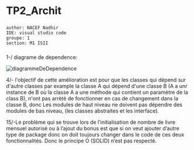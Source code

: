 # TP2_Archit
###
    author: NACEF Nadhir
    IDE: visual studio code
    groupe: 1
    section: M1 ISII 
### 



1-/ diagrame de dependence:

![diagrammeDeDependence](images/diagramme-de-dependence.jpeg)

4/- l'objectif de cette amélioration est pour que les classes qui dépend sur d'autre classes par example la classe A qui dépend d'une classe B (A a unr instance de B où la classe A a une méthode qui contient un paramètre de la class B), n'ont pas arrèté de fonctionner en cas de changement dans la classe B, donc Les modules de haut niveau ne doivent pas dépendre des modules de bas niveau, (les classes abstraites et les interface).



15/-Le problème qui se trouve lors de l’initialisation de nombre de livre mensuel autorisé ou à l’ajout du bonus est que si on veut ajouter d’autre type de package donc on doit toujours changer dans le code de ces deux fonctionnalités. Donc le principe O (SOLID) n’est pas respecté.